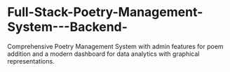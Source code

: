 # Full-Stack-Poetry-Management-System---Backend-
Comprehensive Poetry Management System with admin features for poem addition and a modern dashboard for data analytics with graphical representations.
